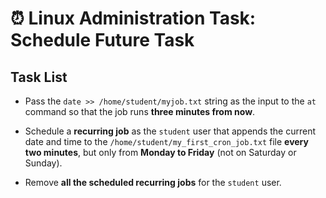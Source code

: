 # ⏰ Linux Administration Task: Schedule Future Task

## Task List

- Pass the `date >> /home/student/myjob.txt` string as the input to the `at` command so that the job runs **three minutes from now**.  

- Schedule a **recurring job** as the `student` user that appends the current date and time to the `/home/student/my_first_cron_job.txt` file **every two minutes**, but only from **Monday to Friday** (not on Saturday or Sunday).  

- Remove **all the scheduled recurring jobs** for the `student` user.  
